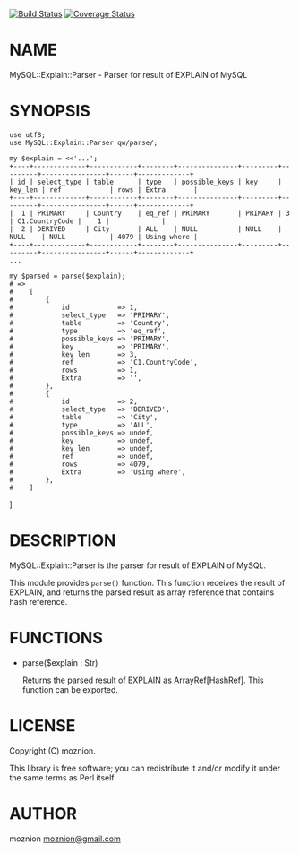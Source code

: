 [![Build Status](https://travis-ci.org/moznion/MySQL-Explain-Parser.png?branch=master)](https://travis-ci.org/moznion/MySQL-Explain-Parser) [![Coverage Status](https://coveralls.io/repos/moznion/MySQL-Explain-Parser/badge.png?branch=master)](https://coveralls.io/r/moznion/MySQL-Explain-Parser?branch=master)
# NAME

MySQL::Explain::Parser - Parser for result of EXPLAIN of MySQL

# SYNOPSIS

    use utf8;
    use MySQL::Explain::Parser qw/parse/;

    my $explain = <<'...';
    +----+-------------+------------+--------+---------------+---------+---------+----------------+------+-------------+
    | id | select_type | table      | type   | possible_keys | key     | key_len | ref            | rows | Extra       |
    +----+-------------+------------+--------+---------------+---------+---------+----------------+------+-------------+
    |  1 | PRIMARY     | Country    | eq_ref | PRIMARY       | PRIMARY | 3       | C1.CountryCode |    1 |             |
    |  2 | DERIVED     | City       | ALL    | NULL          | NULL    | NULL    | NULL           | 4079 | Using where |
    +----+-------------+------------+--------+---------------+---------+---------+----------------+------+-------------+
    ...

    my $parsed = parse($explain);
    # =>
    #    [
    #        {
    #            id            => 1,
    #            select_type   => 'PRIMARY',
    #            table         => 'Country',
    #            type          => 'eq_ref',
    #            possible_keys => 'PRIMARY',
    #            key           => 'PRIMARY',
    #            key_len       => 3,
    #            ref           => 'C1.CountryCode',
    #            rows          => 1,
    #            Extra         => '',
    #        },
    #        {
    #            id            => 2,
    #            select_type   => 'DERIVED',
    #            table         => 'City',
    #            type          => 'ALL',
    #            possible_keys => undef,
    #            key           => undef,
    #            key_len       => undef,
    #            ref           => undef,
    #            rows          => 4079,
    #            Extra         => 'Using where',
    #        },
    #    ]
]

# DESCRIPTION

MySQL::Explain::Parser is the parser for result of EXPLAIN of MySQL.

This module provides `parse()` function.
This function receives the result of EXPLAIN, and returns the parsed result as array reference that contains hash reference.

# FUNCTIONS

- parse($explain : Str)

    Returns the parsed result of EXPLAIN as ArrayRef\[HashRef\]. This function can be exported.

# LICENSE

Copyright (C) moznion.

This library is free software; you can redistribute it and/or modify
it under the same terms as Perl itself.

# AUTHOR

moznion <moznion@gmail.com>
